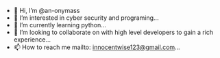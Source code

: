 - 👋 Hi, I’m @an-onymass
- 👀 I’m interested in cyber security and programing...
- 🌱 I’m currently learning python...
- 💞️ I’m looking to collaborate on with high level developers to gain a rich experience...
- 📫 How to reach me mailto: innocentwise123@gmail.com...

<!---
an-onymass/an-onymass is a ✨ special ✨ repository because its `README.md` (this file) appears on your GitHub profile.
You can click the Preview link to take a look at your changes.
--->
